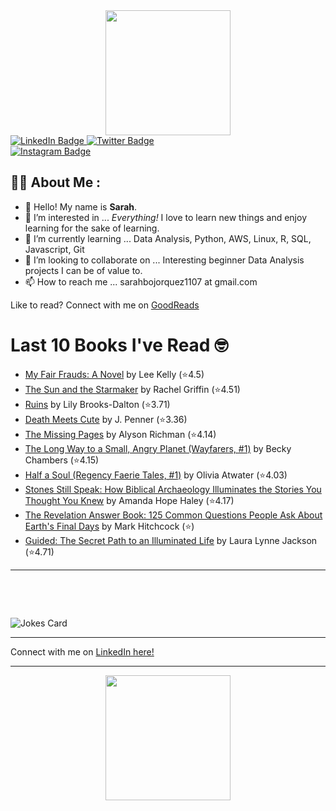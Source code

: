 
<div id="header" align="center">
  <img src="https://media.giphy.com/media/h8mSIeTWzDFooj3hgT/giphy.gif" width="200"/>
</div>

<div id="badges">
  <a href="https://www.linkedin.com/in/sarahjbojorquez/">
    <img src="https://img.shields.io/badge/LinkedIn-blue?style=for-the-badge&logo=linkedin&logoColor=white" alt="LinkedIn Badge"/>
  </a>

  <a href="https://twitter.com/Sarahjbojorquez">
    <img src="https://img.shields.io/badge/Twitter-green?style=for-the-badge&logo=twitter&logoColor=white" alt="Twitter Badge"/>
  </a>
</div>

 <a href="https://www.instagram.com/sarahjbojorquez/">
    <img src="https://img.shields.io/badge/Instagram-blueviolet?style=for-the-badge&logo=Instagram&logoColor=white" alt="Instagram Badge"/>
  </a>
<div></div>
<div></div>

## :woman_technologist: About Me :

- 👋 Hello!  My name is **Sarah**.
- 👀 I’m interested in ... *Everything!* I love to learn new things and enjoy learning for the sake of learning.
- 🌱 I’m currently learning ... Data Analysis, Python, AWS, Linux, R, SQL, Javascript, Git
- 💞️ I’m looking to collaborate on ... Interesting beginner Data Analysis projects I can be of value to.
- 📫 How to reach me ... sarahbojorquez1107 at gmail.com

Like to read? Connect with me on <a href="https://www.goodreads.com/user/show/97230998-sarah-bojorquez-lopez">GoodReads</a>
<div></div>
<div></div>

# Last 10 Books I've Read 🤓
<!-- GOODREADS-LIST:START -->
- [My Fair Frauds: A Novel](https://www.goodreads.com/review/show/8002806230?utm_medium=api&utm_source=rss) by Lee   Kelly (⭐️4.5)
- [The Sun and the Starmaker](https://www.goodreads.com/review/show/8002802293?utm_medium=api&utm_source=rss) by Rachel  Griffin (⭐️4.51)
- [Ruins](https://www.goodreads.com/review/show/8002802065?utm_medium=api&utm_source=rss) by Lily Brooks-Dalton (⭐️3.71)
- [Death Meets Cute](https://www.goodreads.com/review/show/8002787700?utm_medium=api&utm_source=rss) by J. Penner (⭐️3.36)
- [The Missing Pages](https://www.goodreads.com/review/show/7917211667?utm_medium=api&utm_source=rss) by Alyson Richman (⭐️4.14)
- [The Long Way to a Small, Angry Planet (Wayfarers, #1)](https://www.goodreads.com/review/show/7992355983?utm_medium=api&utm_source=rss) by Becky Chambers (⭐️4.15)
- [Half a Soul (Regency Faerie Tales, #1)](https://www.goodreads.com/review/show/7996781247?utm_medium=api&utm_source=rss) by Olivia Atwater (⭐️4.03)
- [Stones Still Speak: How Biblical Archaeology Illuminates the Stories You Thought You Knew](https://www.goodreads.com/review/show/7995702996?utm_medium=api&utm_source=rss) by Amanda Hope Haley (⭐️4.17)
- [The Revelation Answer Book: 125 Common Questions People Ask About Earth's Final Days](https://www.goodreads.com/review/show/7995702732?utm_medium=api&utm_source=rss) by Mark Hitchcock (⭐️)
- [Guided: The Secret Path to an Illuminated Life](https://www.goodreads.com/review/show/7995702506?utm_medium=api&utm_source=rss) by Laura Lynne Jackson (⭐️4.71)
<!-- GOODREADS-LIST:END -->

---

<p>&nbsp;</p>
<p>&nbsp;</p>

<img src="https://readme-jokes.vercel.app/api?hideBorder&theme=cobalt&qColor=%23944bcc&aColor=%23bbdb51" alt="Jokes Card" />
<div></div>
<div></div>

---

Connect with me on [LinkedIn here!](https://www.linkedin.com/in/sarahjbojorquez/)


---

<div align="center">
  <img src="https://media.giphy.com/media/dU6iSeuBBsN9OpTg5P/giphy.gif" width="200"/>
</div>
